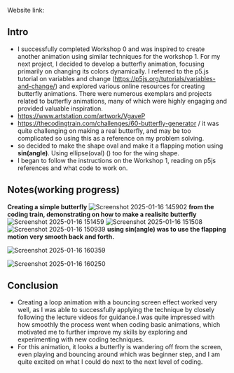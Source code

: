 Website link: 

## Intro

- I successfully completed Workshop 0 and was inspired to create another animation using similar techniques for the workshop 1. For my next project, I decided to develop a butterfly animation, focusing primarily on changing its colors dynamically. I referred to the p5.js tutorial on variables and change (https://p5js.org/tutorials/variables-and-change/) and explored various online resources for creating butterfly animations. There were numerous exemplars and projects related to butterfly animations, many of which were highly engaging and provided valuable inspiration.
- https://www.artstation.com/artwork/VgaveP
- https://thecodingtrain.com/challenges/60-butterfly-generator / it was quite challenging on making a real butterfly, and may be too complicated so using this as a reference on my problem solving.
- so decided to make the shape oval and make it a flapping motion using **sin(angle)**. Using ellipse(oval) () too for the wing shape. 
- I began to follow the instructions on the Workshop 1, reading on p5js references and what code to work on.


## Notes(working progress)
**Creating a simple butterfly**
![Screenshot 2025-01-16 145902](https://github.com/user-attachments/assets/ecc8e3d3-ebd6-4c21-bfbd-07839642836a)
**from the coding train, demonstrating on how to make a realisitc butterfly**
![Screenshot 2025-01-16 151459](https://github.com/user-attachments/assets/5e9bd9c0-b0d8-4cf9-8dca-0796b4a0c679)
![Screenshot 2025-01-16 151508](https://github.com/user-attachments/assets/d2d382ab-1d36-4201-b097-8fea534dcd44)
![Screenshot 2025-01-16 150939](https://github.com/user-attachments/assets/b257fd8e-1f2f-46c9-8500-91956219abc1)
**using sin(angle) was to use the flapping motion very smooth back and forth.**

![Screenshot 2025-01-16 160359](https://github.com/user-attachments/assets/d6a0605a-9dd0-4958-9ada-c85b01dd6343)

![Screenshot 2025-01-16 160250](https://github.com/user-attachments/assets/3adcbb97-3d10-4589-9576-434a691f2e34)

## Conclusion

- Creating a loop animation with a bouncing screen effect worked very well, as I was able to successfully applying the technique by closely following the lecture videos for guidance.I was quite impressed with how smoothly the process went when coding basic animations, which motivated me to further improve my skills by exploring and experimenting with new coding techniques.
- For this animation, it looks a butterfly is wandering off from the screen, even playing and bouncing around which was beginner step, and I am quite excited on what I could do next to the next level of coding. 
